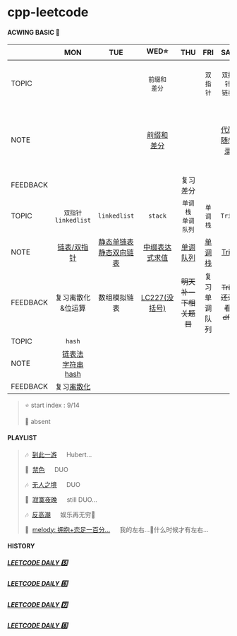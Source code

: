 # cpp-leetcode

#### ACWING BASIC 🦄
|        |MON|TUE|WED⭐|THU|FRI|SAT|SUN|
|  ---   |:-:|:-:|:-:|:-:|:-:|:-:|:-:|
|TOPIC   |   |   |`前缀和`<br/>`差分`|   |`双指针`|`双指针`<br/>`链表`|`离散化`<br/>`位运算`<br/>`区间`|
|NOTE    |   |   |[前缀和](/markdown/%E4%B8%93%E9%A2%98%20-%20%E5%89%8D%E7%BC%80%E5%92%8C.md)<br/>[差分](/markdown/%E4%B8%93%E9%A2%98%20-%20%E5%B7%AE%E5%88%86.md)|   |   |[代码随想录](https://programmercarl.com/)|[离散化](/acwing/Section%201/acwing%20-%20离散化.md)<br/>[位运算](/markdown/%E4%B8%93%E9%A2%98%20-%20%E4%BD%8D%E8%BF%90%E7%AE%97.md)<br/>[区间合并](/markdown/%E4%B8%93%E9%A2%98%20-%20%E5%8C%BA%E9%97%B4.md)|
|FEEDBACK|   |   |   |复习差分|   |   |   |
|TOPIC   |`双指针`<br>`linkedlist`|`linkedlist`|`stack`|`单调栈`<br/>`单调队列`|`单调栈`|`Trie`|`Trie`<br/>`并查集`|
|NOTE    |[链表/双指针](/markdown/%E4%B8%93%E9%A2%98%20-%20%E9%93%BE%E8%A1%A8.md)|[静态单链表](/acwing/Section%202/1_linkedlist.cpp)<br/>[静态双向链表](/acwing/Section%202/1_bilinkedlist.cpp)|[中缀表达式求值](/acwing/Section%202/2_stack_%E4%B8%AD%E7%BC%80%E8%A1%A8%E8%BE%BE%E5%BC%8F%E6%B1%82%E5%80%BC.cpp)|[单调队列](/acwing/Section%202/4_%E5%8D%95%E8%B0%83%E9%98%9F%E5%88%97.cpp)|[单调栈](/markdown/%E4%B8%93%E9%A2%98%20-%20%E5%8D%95%E8%B0%83%E6%A0%88.md)|[Trie](/acwing/Section%202/acwing%20-%20Trie.md)|[并查集](/markdown/%E4%B8%93%E9%A2%98%20-%20%E5%B9%B6%E6%9F%A5%E9%9B%86.md)|
|FEEDBACK|复习离散化<br/>&位运算|数组模拟链表|[LC227(没括号)](/workspace/227.%E5%9F%BA%E6%9C%AC%E8%AE%A1%E7%AE%97%E5%99%A8-ii.cpp)|~~明天补一下相关题目~~|复习单调队列|~~Trie还没看dfs~~||
|TOPIC   |`hash`|||||||
|NOTE    |[链表法](/acwing/Section%202/acwing%20-%20%E5%93%88%E5%B8%8C%E8%A1%A8.md)<br/>[字符串hash](/acwing/Section%202/acwing%20-%20%E5%AD%97%E7%AC%A6%E4%B8%B2%E5%89%8D%E7%BC%80%E5%93%88%E5%B8%8C.md)|||||||
|FEEDBACK|复习[离散化](/acwing/Section%201/acwing%20-%20%E7%A6%BB%E6%95%A3%E5%8C%96.md)|||||||

> ⭐ start index : 9/14
> 
> 📅 absent


#### PLAYLIST
> 🎶&nbsp; [到此一游](https://i.y.qq.com/v8/playsong.html?songid=205394442&songtype=0#webchat_redirect) &emsp; Hubert...
> 
> 🎵&nbsp; [禁色](https://c.y.qq.com/base/fcgi-bin/u?__=CxfKng) &emsp; DUO
>
> 🎶&nbsp; [无人之境](https://c.y.qq.com/base/fcgi-bin/u?__=MVMIE5) &emsp; DUO
> 
> 🎵&nbsp; [寂寞夜晚](https://c.y.qq.com/base/fcgi-bin/u?__=Asxgd1) &emsp; still DUO...
> 
> 🎶&nbsp; [反高潮](https://c.y.qq.com/base/fcgi-bin/u?__=Cngt36) &emsp; 娱乐再无穷🎢
> 
> 🎵&nbsp; [melody: 拥抱+恋足一百分...](https://c.y.qq.com/base/fcgi-bin/u?__=lEEHMgXk10YG) &emsp; 我的左右...👬什么时候才有左右...


#### HISTORY

##### [LEETCODE DAILY 5️⃣](/record/2022-05.md)

##### [LEETCODE DAILY 6️⃣](/record/2022-06.md)

##### [LEETCODE DAILY 7️⃣](/record/2022-07.md)

##### [LEETCODE DAILY 8️⃣](/record/2022-08.md)